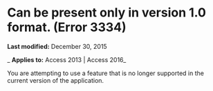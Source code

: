 
# Can be present only in version 1.0 format. (Error 3334)

 **Last modified:** December 30, 2015

 _ **Applies to:** Access 2013 | Access 2016_

You are attempting to use a feature that is no longer supported in the current version of the application.

